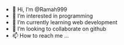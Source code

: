 - 👋 Hi, I’m @Ramah999
- 👀 I’m interested in programming
- 🌱 I’m currently learning web development
- 💞️ I’m looking to collaborate on github
- 📫 How to reach me ...

<!---
Ramah999/Ramah999 is a ✨ special ✨ repository because its `README.md` (this file) appears on your GitHub profile.
You can click the Preview link to take a look at your changes.
--->
